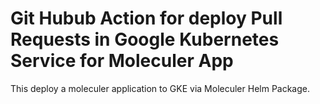 # Git Hubub Action for deploy Pull Requests in Google Kubernetes Service for Moleculer App
This deploy a moleculer application to GKE via Moleculer Helm Package.
